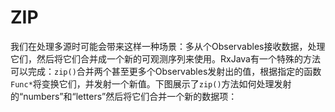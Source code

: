 # ZIP

我们在处理多源时可能会带来这样一种场景：多从个Observables接收数据，处理它们，然后将它们合并成一个新的可观测序列来使用。RxJava有一个特殊的方法可以完成：`zip()`合并两个甚至更多个Observables发射出的值，根据指定的函数`Func*`将变换它们，并发射一个新值。下图展示了`zip()`方法如何处理发射的“numbers”和“letters”然后将它们合并一个新的数据项：

